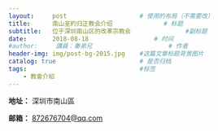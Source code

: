 ```yaml
---
layout:     post   				    # 使用的布局（不需要改）
title:      南山圣約归正教会介绍				# 标题 
subtitle:   位于深圳南山区的改革宗教会               #副标题
date:       2018-08-18  				# 时间
#author:     講員：秦弟兄     				# 作者
header-img: img/post-bg-2015.jpg 	#这篇文章标题背景图片
catalog: true 						# 是否归档
tags:								#标签
    - 教會介紹
---
```






<strong>地址：</strong>
深圳市南山區      



<strong>邮箱：</strong>
872676704@qq.com

